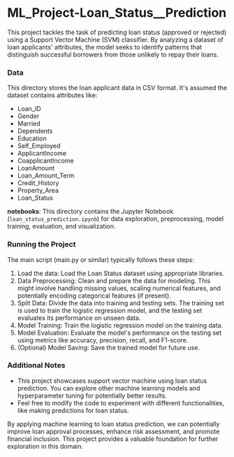 # ML_Project-Loan_Status__Prediction

This project tackles the task of predicting loan status (approved or rejected) using a Support Vector Machine (SVM) classifier. By analyzing a dataset of loan applicants' attributes, the model seeks to identify patterns that distinguish successful borrowers from those unlikely to repay their loans.

 ### Data
This directory stores the loan applicant data in CSV format. It's assumed the dataset contains attributes like:

 - Loan_ID
 - Gender
 - Married
 - Dependents
 - Education
 - Self_Employed
 - ApplicantIncome
 - CoapplicantIncome
 - LoanAmount
 - Loan_Amount_Term
 - Credit_History
 - Property_Area
 - Loan_Status

		
**notebooks**: This directory contains the Jupyter Notebook (`loan_status_prediction.ipynb`) for data exploration, preprocessing, model training, evaluation, and visualization.


### Running the Project
The main script (main.py or similar) typically follows these steps:

1. Load the data: Load the Loan Status dataset using appropriate libraries.
2. Data Preprocessing: Clean and prepare the data for modeling. This might involve handling missing values, scaling numerical features, and potentially encoding categorical features (if present).
3. Split Data: Divide the data into training and testing sets. The training set is used to train the logistic regression model, and the testing set evaluates its performance on unseen data.
4. Model Training: Train the logistic regression model on the training data.
5. Model Evaluation: Evaluate the model's performance on the testing set using metrics like accuracy, precision, recall, and F1-score.
6. (Optional) Model Saving: Save the trained model for future use.

### Additional Notes
 - This project showcases support vector machine using loan status prediction. You can explore other machine learning models and hyperparameter tuning for potentially better results.
 - Feel free to modify the code to experiment with different functionalities, like making predictions for loan status.

By applying machine learning to loan status prediction, we can potentially improve loan approval processes, enhance risk assessment, and promote financial inclusion. This project provides a valuable foundation for further exploration in this domain.
